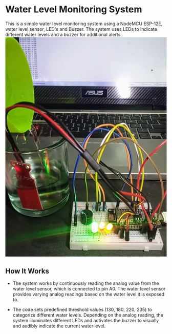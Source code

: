 # Water Level Monitoring System
 This is a simple water level monitoring system using a NodeMCU ESP-12E, water level sensor, LED's and Buzzer. The system uses LEDs to indicate different water levels and a buzzer for additional alerts.
![Waterlevelmonitor](p1.jpg)
## How It Works
- The system works by continuously reading the analog value from the water level sensor, which is connected to pin A0. The water level sensor provides varying analog readings based on the water level it is exposed to.

- The code sets predefined threshold values (130, 180, 220, 235) to categorize different water levels. Depending on the analog reading, the system illuminates different LEDs and activates the buzzer to visually and audibly indicate the current water level.


